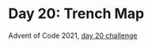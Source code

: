 # Day 20: Trench Map

Advent of Code 2021, [day 20 challenge](https://adventofcode.com/2021/day/20)
